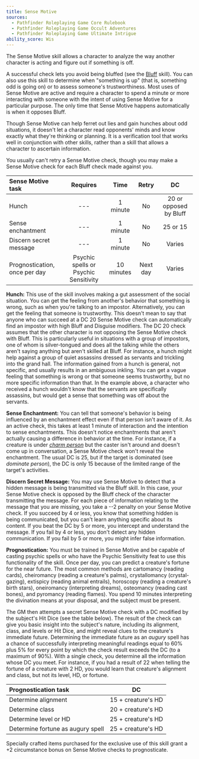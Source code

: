 ```yaml
---
title: Sense Motive
sources:
  - Pathfinder Roleplaying Game Core Rulebook
  - Pathfinder Roleplaying Game Occult Adventures
  - Pathfinder Roleplaying Game Ultimate Intrigue
ability_score: Wis
---
```


The Sense Motive skill allows a character to analyze the way another character is acting and figure out if something is off.

A successful check lets you avoid being bluffed (see the [Bluff](/skills/bluff/) skill). You can also use this skill to determine when "something is up" (that is, something odd is going on) or to assess someone's trustworthiness. Most uses of Sense Motive are active and require a character to spend a minute or more interacting with someone with the intent of using Sense Motive for a particular purpose. The only time that Sense Motive happens automatically is when it opposes Bluff.

Though Sense Motive can help ferret out lies and gain hunches about odd situations, it doesn't let a character read opponents' minds and know exactly what they're thinking or planning. It is a verification tool that works well in conjunction with other skills, rather than a skill that allows a character to ascertain information.

You usually can't retry a Sense Motive check, though you may make a Sense Motive check for each Bluff check made against you.

| Sense Motive task             |               Requires                |    Time    |  Retry   |           DC           |
|:------------------------------|:-------------------------------------:|:----------:|:--------:|:----------------------:|
| Hunch                         |                  ---                  |  1 minute  |    No    | 20 or opposed by Bluff |
| Sense enchantment             |                  ---                  |  1 minute  |    No    |        25 or 15        |
| Discern secret message        |                  ---                  |  1 minute  |    No    |         Varies         |
| Prognostication, once per day | Psychic spells or Psychic Sensitivity | 10 minutes | Next day |         Varies         |

**Hunch:** This use of the skill involves making a gut assessment of the social situation. You can get the feeling from another's behavior that something is wrong, such as when you're talking to an impostor. Alternatively, you can get the feeling that someone is trustworthy. This doesn't mean to say that anyone who can succeed at a DC 20 Sense Motive check can automatically find an impostor with high Bluff and Disguise modifiers. The DC 20 check assumes that the other character is not opposing the Sense Motive check with Bluff. This is particularly useful in situations with a group of impostors, one of whom is silver-tongued and does all the talking while the others aren't saying anything but aren't skilled at Bluff. For instance, a hunch might help against a group of quiet assassins dressed as servants and trickling into the grand hall. The information gained from a hunch is general, not specific, and usually results in an ambiguous inkling. You can get a vague feeling that something is wrong or that someone seems trustworthy, but no more specific information than that. In the example above, a character who received a hunch wouldn't know that the servants are specifically assassins, but would get a sense that something was off about the servants.

**Sense Enchantment:** You can tell that someone's behavior is being influenced by an enchantment effect even if that person isn't aware of it. As an active check, this takes at least 1 minute of interaction and the intention to sense enchantments. This doesn't notice enchantments that aren't actually causing a difference in behavior at the time. For instance, if a creature is under [*charm person*](/spells/charm-person/) but the caster isn't around and doesn't come up in conversation, a Sense Motive check won't reveal the enchantment. The usual DC is 25, but if the target is dominated (see *dominate person*), the DC is only 15 because of the limited range of the target's activities.

**Discern Secret Message:** You may use Sense Motive to detect that a hidden message is being transmitted via the Bluff skill. In this case, your Sense Motive check is opposed by the Bluff check of the character transmitting the message. For each piece of information relating to the message that you are missing, you take a --2 penalty on your Sense Motive check. If you succeed by 4 or less, you know that something hidden is being communicated, but you can't learn anything specific about its content. If you beat the DC by 5 or more, you intercept and understand the message. If you fail by 4 or less, you don't detect any hidden communication. If you fail by 5 or more, you might infer false information.

**Prognostication:** You must be trained in Sense Motive and be capable of casting psychic spells or who have the Psychic Sensitivity feat to use this functionality of the skill. Once per day, you can predict a creature's fortune for the near future. The most common methods are cartomancy (reading cards), cheiromancy (reading a creature's palms), crystallomancy (crystal-gazing), extispicy (reading animal entrails), horoscopy (reading a creature's birth stars), oneiromancy (interpreting dreams), osteomancy (reading cast bones), and pyromancy (reading flames). You spend 10 minutes interpreting the divination means at your disposal, and the subject must be present.

The GM then attempts a secret Sense Motive check with a DC modified by the subject's Hit Dice (see the table below). The result of the check can give you basic insight into the subject's nature, including its alignment, class, and levels or Hit Dice, and might reveal clues to the creature's immediate future. Determining the immediate future as an *augury* spell has a chance of successfully interpreting meaningful readings equal to 60% plus 5% for every point by which the check result exceeds the DC (to a maximum of 90%). With a single check, you determine all the information whose DC you meet. For instance, if you had a result of 22 when telling the fortune of a creature with 2 HD, you would learn that creature's alignment and class, but not its level, HD, or fortune.

| Prognostication task              |         DC         |
|:----------------------------------|:------------------:|
| Determine alignment               | 15 + creature's HD |
| Determine class                   | 20 + creature's HD |
| Determine level or HD             | 25 + creature's HD |
| Determine fortune as augury spell | 25 + creature's HD |

Specially crafted items purchased for the exclusive use of this skill grant a +2 circumstance bonus on Sense Motive checks to prognosticate.
